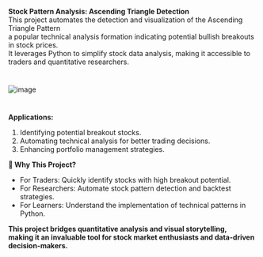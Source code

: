 **Stock Pattern Analysis: Ascending Triangle Detection** <br />
This project automates the detection and visualization of the Ascending Triangle Pattern <br /> 
a popular technical analysis formation indicating potential bullish breakouts in stock prices. <br />
It leverages Python to simplify stock data analysis, making it accessible to traders and quantitative researchers.<br />

#
![image](https://github.com/user-attachments/assets/7abcddf2-71d9-48c7-a60c-260ae114665f)

#
**Applications:**
1. Identifying potential breakout stocks.<br />
2. Automating technical analysis for better trading decisions.<br />
3. Enhancing portfolio management strategies.<br />

**🌟 Why This Project?**
- For Traders: Quickly identify stocks with high breakout potential.
- For Researchers: Automate stock pattern detection and backtest strategies.
- For Learners: Understand the implementation of technical patterns in Python.


**This project bridges quantitative analysis and visual storytelling,<br />
making it an invaluable tool for stock market enthusiasts and data-driven decision-makers.<br />**
